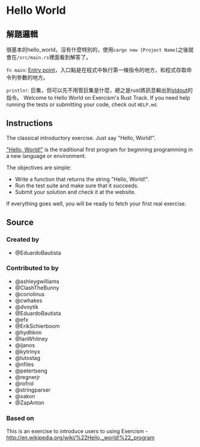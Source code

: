 # Hello World

## 解題邏輯

很基本的hello_world，沒有什麼特別的，使用`cargo new [Project Name]`之後就會在`/src/main.rs`裡面看到解答了。

`fn main`: [Entry point](https://zh.wikipedia.org/zh-tw/%E5%85%A5%E5%8F%A3%E7%82%B9)，入口點是在程式中執行第一條指令的地方，和程式存取命令列參數的地方。

`println!`: 巨集，但可以先不用管巨集是什麼，總之是rust將訊息輸出到[stdout](https://zh.wikipedia.org/zh-tw/%E6%A8%99%E6%BA%96%E4%B8%B2%E6%B5%81)的指令。
Welcome to Hello World on Exercism's Rust Track.
If you need help running the tests or submitting your code, check out `HELP.md`.

## Instructions

The classical introductory exercise. Just say "Hello, World!".

["Hello, World!"](http://en.wikipedia.org/wiki/%22Hello,_world!%22_program) is
the traditional first program for beginning programming in a new language
or environment.

The objectives are simple:

- Write a function that returns the string "Hello, World!".
- Run the test suite and make sure that it succeeds.
- Submit your solution and check it at the website.

If everything goes well, you will be ready to fetch your first real exercise.

## Source

### Created by

- @EduardoBautista

### Contributed to by

- @ashleygwilliams
- @ClashTheBunny
- @coriolinus
- @cwhakes
- @dvoytik
- @EduardoBautista
- @efx
- @ErikSchierboom
- @hydhknn
- @IanWhitney
- @ijanos
- @kytrinyx
- @lutostag
- @nfiles
- @petertseng
- @regnerjr
- @rofrol
- @stringparser
- @xakon
- @ZapAnton

### Based on

This is an exercise to introduce users to using Exercism - http://en.wikipedia.org/wiki/%22Hello,_world!%22_program

